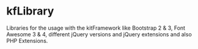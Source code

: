 kfLibrary
=========

Libraries for the usage with the kitFramework like Bootstrap 2 & 3, Font Awesome 3 & 4, different jQuery versions and jQuery extensions and also PHP Extensions.
